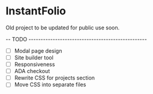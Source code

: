 # InstantFolio

Old project to be updated for public use soon.

-- TODO -------------------------------------------------
- [ ] Modal page design
- [ ] Site builder tool
- [ ] Responsiveness
- [ ] ADA checkout
- [ ] Rewrite CSS for projects section
- [ ] Move CSS into separate files
